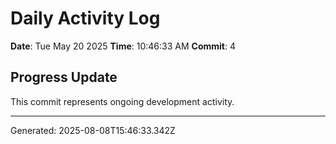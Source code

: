 # Daily Activity Log

**Date**: Tue May 20 2025
**Time**: 10:46:33 AM
**Commit**: 4

## Progress Update

This commit represents ongoing development activity.

---
Generated: 2025-08-08T15:46:33.342Z

